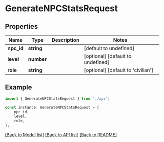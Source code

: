 # GenerateNPCStatsRequest


## Properties

Name | Type | Description | Notes
------------ | ------------- | ------------- | -------------
**npc_id** | **string** |  | [default to undefined]
**level** | **number** |  | [optional] [default to undefined]
**role** | **string** |  | [optional] [default to 'civilian']

## Example

```typescript
import { GenerateNPCStatsRequest } from './api';

const instance: GenerateNPCStatsRequest = {
    npc_id,
    level,
    role,
};
```

[[Back to Model list]](../README.md#documentation-for-models) [[Back to API list]](../README.md#documentation-for-api-endpoints) [[Back to README]](../README.md)
